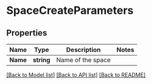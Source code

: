 # SpaceCreateParameters

## Properties

Name | Type | Description | Notes
------------ | ------------- | ------------- | -------------
**Name** | **string** | Name of the space | 

[[Back to Model list]](../README.md#documentation-for-models) [[Back to API list]](../README.md#documentation-for-api-endpoints) [[Back to README]](../README.md)


